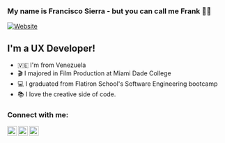 
### My name is Francisco Sierra - but you can call me Frank ✌🏽

[![Website](https://img.shields.io/badge/franciscosierra-portfolio-orange)](https://www.franksierra.net)

## I'm a UX Developer!

- 🇻🇪 I'm from Venezuela
- 🎬 I majored in Film Production at Miami Dade College
- 💻 I graduated from Flatiron School's Software Engineering bootcamp
- 📚 I love the creative side of code. 

### Connect with me:

[<img align="left" alt="franciscosierra | YouTube" width="22px" src="https://img.icons8.com/office/344/youtube-play.png" />][youtube]
[<img align="left" alt="franciscosierra | Twitter" width="22px" src="https://img.icons8.com/office/344/twitter.png" />][twitter]
[<img align="left" alt="franciscosierra | LinkedIn" width="22px" src="https://img.icons8.com/office/344/linkedin.png" />][linkedin]

<br/>

[twitter]: https://twitter.com/Francisco191519
[youtube]: https://www.youtube.com/channel/UCFDp5xoqqDfeiJwyHLkJk7A?view_as=subscriber
[linkedin]: https://www.linkedin.com/in/francisco-sierra-munoz/
